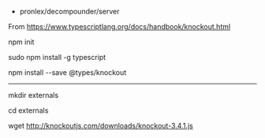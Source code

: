 * pronlex/decompounder/server

From https://www.typescriptlang.org/docs/handbook/knockout.html

npm init

sudo npm install -g typescript

npm install --save @types/knockout

-----

mkdir externals

cd externals

wget http://knockoutjs.com/downloads/knockout-3.4.1.js